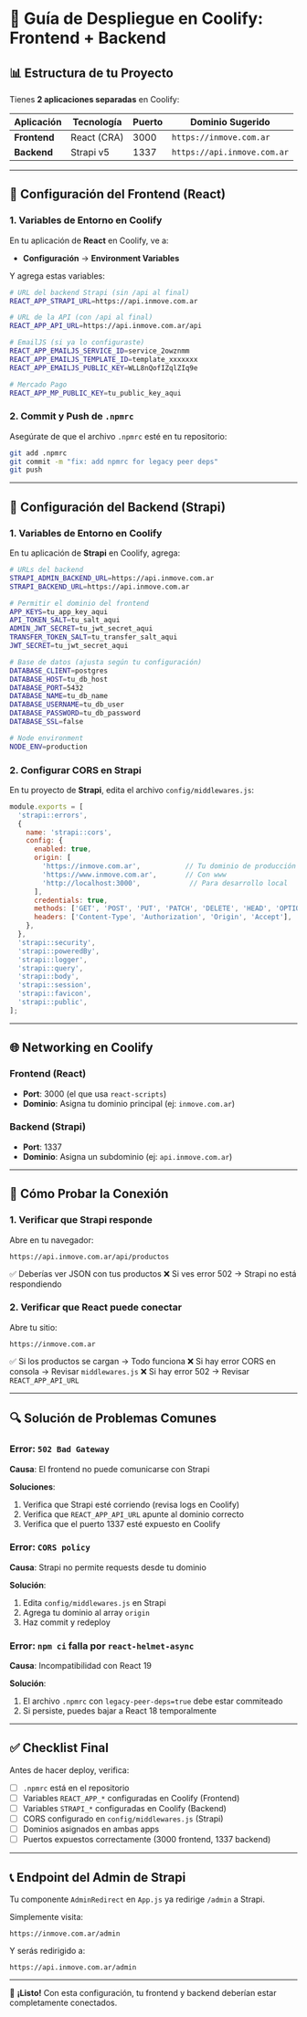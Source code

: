 # 🚀 Guía de Despliegue en Coolify: Frontend + Backend

## 📊 Estructura de tu Proyecto

Tienes **2 aplicaciones separadas** en Coolify:

| Aplicación | Tecnología | Puerto | Dominio Sugerido |
|-----------|-----------|--------|------------------|
| **Frontend** | React (CRA) | 3000 | `https://inmove.com.ar` |
| **Backend** | Strapi v5 | 1337 | `https://api.inmove.com.ar` |

---

## 🔧 Configuración del Frontend (React)

### 1. Variables de Entorno en Coolify

En tu aplicación de **React** en Coolify, ve a:
- **Configuración** → **Environment Variables**

Y agrega estas variables:

```bash
# URL del backend Strapi (sin /api al final)
REACT_APP_STRAPI_URL=https://api.inmove.com.ar

# URL de la API (con /api al final)
REACT_APP_API_URL=https://api.inmove.com.ar/api

# EmailJS (si ya lo configuraste)
REACT_APP_EMAILJS_SERVICE_ID=service_2owznmm
REACT_APP_EMAILJS_TEMPLATE_ID=template_xxxxxxx
REACT_APP_EMAILJS_PUBLIC_KEY=WLL8nQofIZqlZIq9e

# Mercado Pago
REACT_APP_MP_PUBLIC_KEY=tu_public_key_aqui
```

### 2. Commit y Push de `.npmrc`

Asegúrate de que el archivo `.npmrc` esté en tu repositorio:

```bash
git add .npmrc
git commit -m "fix: add npmrc for legacy peer deps"
git push
```

---

## 🔧 Configuración del Backend (Strapi)

### 1. Variables de Entorno en Coolify

En tu aplicación de **Strapi** en Coolify, agrega:

```bash
# URLs del backend
STRAPI_ADMIN_BACKEND_URL=https://api.inmove.com.ar
STRAPI_BACKEND_URL=https://api.inmove.com.ar

# Permitir el dominio del frontend
APP_KEYS=tu_app_key_aqui
API_TOKEN_SALT=tu_salt_aqui
ADMIN_JWT_SECRET=tu_jwt_secret_aqui
TRANSFER_TOKEN_SALT=tu_transfer_salt_aqui
JWT_SECRET=tu_jwt_secret_aqui

# Base de datos (ajusta según tu configuración)
DATABASE_CLIENT=postgres
DATABASE_HOST=tu_db_host
DATABASE_PORT=5432
DATABASE_NAME=tu_db_name
DATABASE_USERNAME=tu_db_user
DATABASE_PASSWORD=tu_db_password
DATABASE_SSL=false

# Node environment
NODE_ENV=production
```

### 2. Configurar CORS en Strapi

En tu proyecto de **Strapi**, edita el archivo `config/middlewares.js`:

```javascript
module.exports = [
  'strapi::errors',
  {
    name: 'strapi::cors',
    config: {
      enabled: true,
      origin: [
        'https://inmove.com.ar',           // Tu dominio de producción
        'https://www.inmove.com.ar',       // Con www
        'http://localhost:3000',            // Para desarrollo local
      ],
      credentials: true,
      methods: ['GET', 'POST', 'PUT', 'PATCH', 'DELETE', 'HEAD', 'OPTIONS'],
      headers: ['Content-Type', 'Authorization', 'Origin', 'Accept'],
    },
  },
  'strapi::security',
  'strapi::poweredBy',
  'strapi::logger',
  'strapi::query',
  'strapi::body',
  'strapi::session',
  'strapi::favicon',
  'strapi::public',
];
```

---

## 🌐 Networking en Coolify

### Frontend (React)
- **Port**: 3000 (el que usa `react-scripts`)
- **Dominio**: Asigna tu dominio principal (ej: `inmove.com.ar`)

### Backend (Strapi)
- **Port**: 1337
- **Dominio**: Asigna un subdominio (ej: `api.inmove.com.ar`)

---

## 🧪 Cómo Probar la Conexión

### 1. Verificar que Strapi responde

Abre en tu navegador:
```
https://api.inmove.com.ar/api/productos
```

✅ Deberías ver JSON con tus productos
❌ Si ves error 502 → Strapi no está respondiendo

### 2. Verificar que React puede conectar

Abre tu sitio:
```
https://inmove.com.ar
```

✅ Si los productos se cargan → Todo funciona
❌ Si hay error CORS en consola → Revisar `middlewares.js`
❌ Si hay error 502 → Revisar `REACT_APP_API_URL`

---

## 🔍 Solución de Problemas Comunes

### Error: `502 Bad Gateway`
**Causa**: El frontend no puede comunicarse con Strapi

**Soluciones**:
1. Verifica que Strapi esté corriendo (revisa logs en Coolify)
2. Verifica que `REACT_APP_API_URL` apunte al dominio correcto
3. Verifica que el puerto 1337 esté expuesto en Coolify

### Error: `CORS policy`
**Causa**: Strapi no permite requests desde tu dominio

**Solución**:
1. Edita `config/middlewares.js` en Strapi
2. Agrega tu dominio al array `origin`
3. Haz commit y redeploy

### Error: `npm ci` falla por `react-helmet-async`
**Causa**: Incompatibilidad con React 19

**Solución**:
1. El archivo `.npmrc` con `legacy-peer-deps=true` debe estar commiteado
2. Si persiste, puedes bajar a React 18 temporalmente

---

## ✅ Checklist Final

Antes de hacer deploy, verifica:

- [ ] `.npmrc` está en el repositorio
- [ ] Variables `REACT_APP_*` configuradas en Coolify (Frontend)
- [ ] Variables `STRAPI_*` configuradas en Coolify (Backend)
- [ ] CORS configurado en `config/middlewares.js` (Strapi)
- [ ] Dominios asignados en ambas apps
- [ ] Puertos expuestos correctamente (3000 frontend, 1337 backend)

---

## 📞 Endpoint del Admin de Strapi

Tu componente `AdminRedirect` en `App.js` ya redirige `/admin` a Strapi.

Simplemente visita:
```
https://inmove.com.ar/admin
```

Y serás redirigido a:
```
https://api.inmove.com.ar/admin
```

---

🎉 **¡Listo!** Con esta configuración, tu frontend y backend deberían estar completamente conectados.

